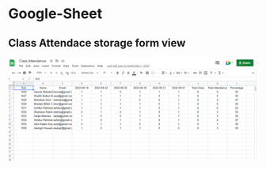 # Google-Sheet

## Class Attendace storage form view

<p><img align="left" src="https://github.com/mdrakibulislam-official/Google-Sheet/blob/main/class%20attendance.PNG"  /></p>

